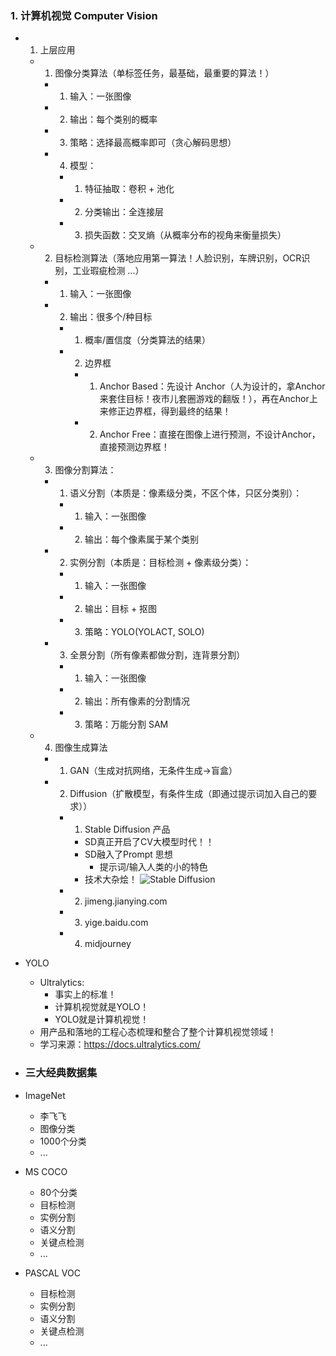 ### 1. 计算机视觉 Computer Vision
- 1. 上层应用
    - 1. 图像分类算法（单标签任务，最基础，最重要的算法！）
      - 1. 输入：一张图像
      - 2. 输出：每个类别的概率
      - 3. 策略：选择最高概率即可（贪心解码思想）
      - 4. 模型：
        - 1. 特征抽取：卷积 + 池化
        - 2. 分类输出：全连接层
        - 3. 损失函数：交叉熵（从概率分布的视角来衡量损失）
  
    - 2. 目标检测算法（落地应用第一算法！人脸识别，车牌识别，OCR识别，工业瑕疵检测 ...）
      - 1. 输入：一张图像
      - 2. 输出：很多个/种目标
        - 1. 概率/置信度（分类算法的结果）
        - 2. 边界框
          - 1. Anchor Based：先设计 Anchor（人为设计的，拿Anchor来套住目标！夜市儿套圈游戏的翻版！），再在Anchor上来修正边界框，得到最终的结果！
          - 2. Anchor Free：直接在图像上进行预测，不设计Anchor，直接预测边界框！
  
    - 3. 图像分割算法：
      - 1. 语义分割（本质是：像素级分类，不区个体，只区分类别）：
        - 1. 输入：一张图像
        - 2. 输出：每个像素属于某个类别
      - 2. 实例分割（本质是：目标检测 + 像素级分类）：
        - 1. 输入：一张图像
        - 2. 输出：目标 + 抠图
        - 3. 策略：YOLO(YOLACT, SOLO)
      - 3. 全景分割（所有像素都做分割，连背景分割）
        - 1. 输入：一张图像
        - 2. 输出：所有像素的分割情况
        - 3. 策略：万能分割 SAM
  
    - 4. 图像生成算法
        - 1. GAN（生成对抗网络，无条件生成->盲盒）
        - 2. Diffusion（扩散模型，有条件生成（即通过提示词加入自己的要求））
          - 1. Stable Diffusion 产品
            - SD真正开启了CV大模型时代！！
            - SD融入了Prompt 思想
              - 提示词/输入人类的小的特色
            - 技术大杂烩！
             ![Stable Diffusion](./Stable_diffusion.jpg)
          - 2. jimeng.jianying.com
          - 3. yige.baidu.com
          - 4. midjourney
- YOLO
  - Ultralytics:
    - 事实上的标准！
    - 计算机视觉就是YOLO！
    - YOLO就是计算机视觉！
  - 用产品和落地的工程心态梳理和整合了整个计算机视觉领域！
  - 学习来源：https://docs.ultralytics.com/

- ### 三大经典数据集
- ImageNet
  - 李飞飞
  - 图像分类
  - 1000个分类
  - ...

- MS COCO
  - 80个分类
  - 目标检测
  - 实例分割
  - 语义分割
  - 关键点检测
  - ...

- PASCAL VOC
  - 目标检测
  - 实例分割
  - 语义分割
  - 关键点检测
  - ...
 